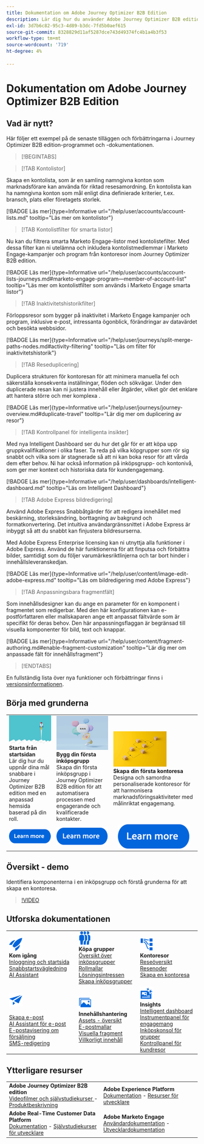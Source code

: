 ```yaml
---
title: Dokumentation om Adobe Journey Optimizer B2B Edition
description: Lär dig hur du använder Adobe Journey Optimizer B2B edition-funktionerna för att ordna konton och köpa gruppresor med hjälp av inbyggd generativ AI och branschledande automatisering.
exl-id: 3d7b6c82-95c3-4d89-b3dc-7fd5b0aef615
source-git-commit: 8328829d11af5287dce743d49374fc4b1a4b3f53
workflow-type: tm+mt
source-wordcount: '719'
ht-degree: 4%

---
```


# Dokumentation om Adobe Journey Optimizer B2B Edition

## Vad är nytt?

Här följer ett exempel på de senaste tilläggen och förbättringarna i Journey Optimizer B2B edition-programmet och -dokumentationen.

>[!BEGINTABS]

>[!TAB Kontolistor]

Skapa en kontolista, som är en samling namngivna konton som marknadsförare kan använda för riktad resesamordning. En kontolista kan ha namngivna konton som mål enligt dina definierade kriterier, t.ex. bransch, plats eller företagets storlek.

[!BADGE Läs mer]{type=Informative url="/help/user/accounts/account-lists.md" tooltip="Läs mer om kontolistor"}

>[!TAB Kontolistfilter för smarta listor]

Nu kan du filtrera smarta Marketo Engage-listor med kontolistefilter. Med dessa filter kan ni utelämna och inkludera kontolistmedlemmar i Marketo Engage-kampanjer och program från kontoresor inom Journey Optimizer B2B edition.

[!BADGE Läs mer]{type=Informative url="/help/user/accounts/account-lists-journeys.md#marketo-engage-program—member-of-account-list" tooltip="Läs mer om kontolistfilter som används i Marketo Engage smarta listor"}

>[!TAB Inaktivitetshistorikfilter]

Förloppsresor som bygger på inaktivitet i Marketo Engage kampanjer och program, inklusive e-post, intressanta ögonblick, förändringar av datavärdet och besökta webbsidor.

[!BADGE Läs mer]{type=Informative url="/help/user/journeys/split-merge-paths-nodes.md#activity-filtering" tooltip="Läs om filter för inaktivitetshistorik"}

>[!TAB Reseduplicering]

Duplicera strukturen för kontoresan för att minimera manuella fel och säkerställa konsekventa inställningar, flöden och sökvägar. Under den duplicerade resan kan ni justera innehåll eller åtgärder, vilket gör det enklare att hantera större och mer komplexa &#x200B;.

[!BADGE Läs mer]{type=Informative url="/help/user/journeys/journey-overview.md#duplicate-travel" tooltip="Lär dig mer om duplicering av resor"}

>[!TAB Kontrollpanel för intelligenta insikter]

Med nya Intelligent Dashboard ser du hur det går för er att köpa upp gruppkvalifikationer i olika faser. Ta reda på vilka köpgrupper som rör sig snabbt och vilka som är stagnerade så att ni kan boka resor för att vårda dem efter behov. Ni har också information på inköpsgrupp- och kontonivå, som ger mer kontext och historiska data för kundengagemang.

[!BADGE Läs mer]{type=Informative url="/help/user/dashboards/intelligent-dashboard.md" tooltip="Läs om Intelligent Dashboard"}

>[!TAB Adobe Express bildredigering]

Använd Adobe Express Snabbåtgärder för att redigera innehållet med beskärning, storleksändring, borttagning av bakgrund och formatkonvertering. Det intuitiva användargränssnittet i Adobe Express är inbyggt så att du snabbt kan finjustera bildresurserna.

Med Adobe Express Enterprise licensing kan ni utnyttja alla funktioner i Adobe Express. Använd de här funktionerna för att finputsa och förbättra bilder, samtidigt som du följer varumärkesriktlinjerna och tar bort hinder i innehållsleveranskedjan.

[!BADGE Läs mer]{type=Informative url="/help/user/content/image-edit-adobe-express.md" tooltip="Läs om bildredigering med Adobe Express"}

>[!TAB Anpassningsbara fragmentfält]

Som innehållsdesigner kan du ange en parameter för en komponent i fragmentet som redigerbar. Med den här konfigurationen kan e-postförfattaren eller mallskaparen ange ett anpassat fältvärde som är specifikt för deras behov. Den här anpassningsflaggan är begränsad till visuella komponenter för bild, text och knappar.

[!BADGE Läs mer]{type=Informative url="/help/user/content/fragment-authoring.md#enable-fragment-customization" tooltip="Lär dig mer om anpassade fält för innehållsfragment"}

>[!ENDTABS]

En fullständig lista över nya funktioner och förbättringar finns i [versionsinformationen](../user/release-notes/release-notes.md). <!-- Stay up-to-date with the latest changes in our documentation by visiting the [documentation updates page](using/rn/documentation-updates.md).-->

## Börja med grunderna

<table style="table-layout:fixed">
  <tr style="border: 0;">
    <td>
    <a href="home-page.md"><img width="140px" src="./assets/launch.png" alt="Produktanvändningsstart"></a>
    <div><strong>Starta från startsidan</strong><br/>Lär dig hur du uppnår dina mål snabbare i Journey Optimizer B2B edition med en anpassad hemsida baserad på din roll.</div>
    </td>
      <td>
    <a href="buying-groups/buying-groups-overview.md"><img width="140px" src="./assets/communication.png" alt="Köpgrupper"></a>
    <div><strong>Bygg din första inköpsgrupp</strong><br/>Skapa din första inköpsgrupp i Journey Optimizer B2B edition för att automatisera processen med engagerande och kvalificerade kontakter.</div>
    </td>
    <td>
    <a href="journeys/journey-overview.md"><img width="140px" src="./assets/flow.png" alt="Kontoresor"></a>
    <div><strong>Skapa din första kontoresa</strong><br/>Designa och samordna personaliserade kontoresor för att harmonisera marknadsföringsaktiviteter med målinriktat engagemang. 
    </div>
    </td>
  </tr>
  <tr style="border: 0;">
    <td align="center"><a href="home-page.md"><img src="../assets/learn-more.svg" alt="Läs mer"></a></td>
    <td align="center"><a href="buying-groups/buying-groups-overview.md"><img src="../assets/learn-more.svg" alt="Läs mer"></a></td>
    <td align="center"><a href="journeys/journey-overview.md"><img src="../assets/learn-more.svg" alt="Läs mer"></a></td>
    </tr>
</table>

## Översikt - demo

Identifiera komponenterna i en inköpsgrupp och förstå grunderna för att skapa en kontoresa.

>[!VIDEO](https://video.tv.adobe.com/v/3432054?quality=12)

## Utforska dokumentationen

<table style="table-layout:auto">
  <tr style="border: 0;">
    <td>
      <img src="../assets/do-not-localize/icon-quick-start.svg" width="35px" alt="Kom igång"><br/>
      <strong>Kom igång</strong><br/><a href="home-page.md">Inloggning och startsida</a><br/><a href="./start/get-started.md">Snabbstartsvägledning</a> <br/><a href="./ai-assistant/ai-assistant-overview.md">AI Assistant</a>
    </td>
    <!--
    <td>
      <img src="../assets/do-not-localize/icon-configure.svg" width="35px"><br/>
      <strong>Configuration<br/>administration</strong><br/><a href="using/configuration/channel-surfaces.md">Channel surfaces</a> - <a href="using/configuration/about-data-sources-events-actions.md">Configure journeys</a>  - <a href="using/administration/permissions-overview.md">Access control</a> - <a href="using/administration/sandboxes.md">Sandboxes management</a>
    </td> -->
    <td>
      <img src="../assets/do-not-localize/icon_audience.svg" width="35px" alt="Köpgrupper"><br/>
      <strong> Köpa grupper</strong><br/><a href="./buying-groups/buying-groups-overview.md">Översikt över inköpsgrupper</a><br/><a href="./buying-groups/buying-groups-role-templates.md">Rollmallar</a><br/><a href="./buying-groups/solution-interests.md">Lösningsintressen</a><br/><a href="./buying-groups/buying-groups-create.md">Skapa inköpsgrupper</a>
    </td>
    <td>
      <img src="../assets/do-not-localize/icon-paths.svg" width="35px" alt="Kontoresor"><br/>
      <strong>Kontoresor</strong><br/><a href="./journeys/journey-overview.md">Reseöversikt</a><br/><a href="./journeys/journey-nodes.md">Resenoder</a><br/><a href="./journeys/journey-overview.md#create-an-account-journey">Skapa en kontoresa</a>
    </td>
  </tr>
  <tr style="border: 0;">
    <td>
      <img src="../assets/do-not-localize/icon-campaign.svg" width="35px" alt="Reseinnehåll"><br/>
      <strong> </strong><br/><a href="./content/email-authoring.md">Skapa e-post</a><br/><a href="./content/ai-assistant-emails.md">AI Assistant för e-post</a><br/><a href="./content/sales-alert-email.md">E-postavisering om försäljning</a><br/><a href="./content/sms-authoring.md">SMS-redigering</a>
    </td>
        <td>
      <img src="../assets/do-not-localize/icon_assets.svg" width="35px" alt="Innehållshantering"><br/>
      <strong>Innehållshantering</strong><br/><a href="./content/assets-overview.md">Assets - översikt</a><br/><a href="./content/email-templates.md">E-postmallar</a><br/><a href="./content/fragments.md">Visuella fragment</a><br/><a href="./content/conditional-content.md">Villkorligt innehåll</a>
    </td>
    <td>
      <img src="../assets/do-not-localize/icon-offer.svg" width="35px" alt="Insikter och kontrollpaneler"><br/>
      <strong> Insights</strong><br/><a href="./dashboards/intelligent-dashboard.md">Intelligent dashboard</a><br/><a href="./dashboards/engagement-dashboard.md">Instrumentpanel för engagemang</a><br/><a href="./dashboards/buying-groups-dashboard.md">Inköpskonsol för grupper</a><br/><a href="./dashboards/journeys-dashboard.md">Kontrollpanel för kundresor</a>
    </td>

</tr>
</table>

## Ytterligare resurser

<table style="table-layout:fixed"><tr style="border: 0;">
<tr><td><strong>Adobe Journey Optimizer B2B edition</strong><br/>
<a href="https://experienceleague.adobe.com/en/docs/journey-optimizer-b2b-learn/tutorials/overview" target="_blank"> Videofilmer och självstudiekurser </a> - <a href="https://helpx.adobe.com/legal/product-descriptions/adobe-journey-optimizer-b2b.html" target="_blank">Produktbeskrivning</a> <!-- - <a href="https://www.adobe.com/content/dam/cc/en/security/pdfs/AJO_SecurityOverview.pdf" target="_blank">Security overview (PDF)</a> - <a href="https://developer.adobe.com/journey-optimizer-apis/" target="_blank">APIs reference</a> - <a href="https://experienceleague.adobe.com/tools/ajo-schemas/schema-dictionary.html" target="_blank">Journey Optimizer Schema Dictionary</a> -->
</td>
<td><strong>Adobe Experience Platform</strong><br/>
<a href="https://experienceleague.adobe.com/en/docs/experience-platform/landing/home" target="_blank">Dokumentation</a> - <a href="https://business.adobe.com/products/experience-platform/documentation-and-developer-resources.html" target="_blank">Resurser för utvecklare</a>
</td></tr>
<tr><td><strong>Adobe Real-Time Customer Data Platform</strong><br/>
<a href="https://experienceleague.adobe.com/en/docs/experience-platform/rtcdp/home" target="_blank">Dokumentation</a> - <a href="https://experienceleague.adobe.com/en/docs/platform-learn/getting-started-for-data-architects-and-data-engineers/overview" target="_blank">Självstudiekurser för utvecklare</a>
</td><td><strong>Adobe Marketo Engage</strong><br/>
<a href="https://experienceleague.adobe.com/en/docs/marketo/using/home" target="_blank">Användardokumentation</a> - <a href="https://experienceleague.adobe.com/en/docs/marketo-developer/marketo/home" target="_blank">Utvecklardokumentation</a>
</td>
</tr></table>

